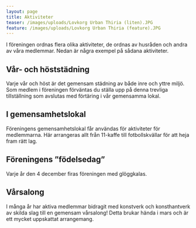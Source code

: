 ```yaml
---
layout: page
title: Aktiviteter
teaser: /images/uploads/Lovkorg Urban Thiria (liten).JPG
feature: /images/uploads/Lovkorg Urban Thiria (feature).JPG
---
```

I föreningen ordnas flera olika aktiviteter, de ordnas av husråden och andra av våra medlemmar. Nedan är några exempel på sådana aktiviteter.

## Vår- och höststädning

Varje vår och höst är det gemensam städning av både inre och yttre miljö. Som medlem i föreningen förväntas du ställa upp på denna trevliga tillställning som avslutas med förtäring i vår gemensamma lokal.

## I gemensamhetslokal

Föreningens gemensamhetslokal får användas för aktiviteter för medlemmarna. Här arrangeras allt från 11-kaffe till fotbollskvällar för att heja fram rätt lag.

## Föreningens ”födelsedag”

Varje år den 4 december firas föreningen med glöggkalas. 

## Vårsalong

I många år har aktiva medlemmar bidragit med konstverk och konsthantverk av skilda slag till en gemensam vårsalong! Detta brukar hända i mars och är ett mycket uppskattat arrangemang.
